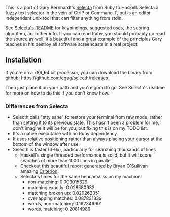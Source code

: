 This is a port of Gary Bernhardt's [Selecta](https://github.com/garybernhardt/selecta) from Ruby to Haskell. Selecta a fuzzy text selector in the vein of CtrlP or Command-T, but is an editor independant unix tool that can filter anything from stdin.  

See [Selecta's README](https://github.com/garybernhardt/selecta/blob/master/README.md) for keybindings, suggested uses, the scoring algorithm, and other info.  If you can read Ruby, you should probably go read the source as well, it's beautiful and a great example of the principles Gary teaches in his destroy all software screencasts in a real project.

## Installation
  If you're on a x86_64 bit processor, you can download the binary from github: https://github.com/cgag/selecth/releases

  Then just place it on your path and you're good to go. See Selecta's readme for more on how to do this if you don't know how.

### Differences from Selecta
  - Selecth calls "stty sane" to restore your terminal from raw mode, rather than
    setting it to its previous state.  This hasn't been a problem for me, I don't imagine it will be for you, but fixing this is on my TODO list.
  - It's a native executable with no Ruby dependency. 
  - It uses relative positioning rather than always placing your cursor at the bottom of the window after use.
  - Selecth is faster (3-6x), particularly for searching thousands of lines
    - Haskell's single threaded performance is solid, but it will score searches of more than 1000 lines in parallel.
    - Checkout this beautiful [report](http://curtis.io/final-report.html) generated by Bryan O'Sullivan amazing [Criterion](https://hackage.haskell.org/package/criterion).  
    - Selecta's times for the same benchmarks on my machine:
      - non-matching: 0.003015629
      - matching exactly: 0.028580932
      - matching broken up: 0.029262051
      - overlapping matches: 0.087831839
      - words, non-matching: 0.192346901
      - words, matching: 0.20814989
  

